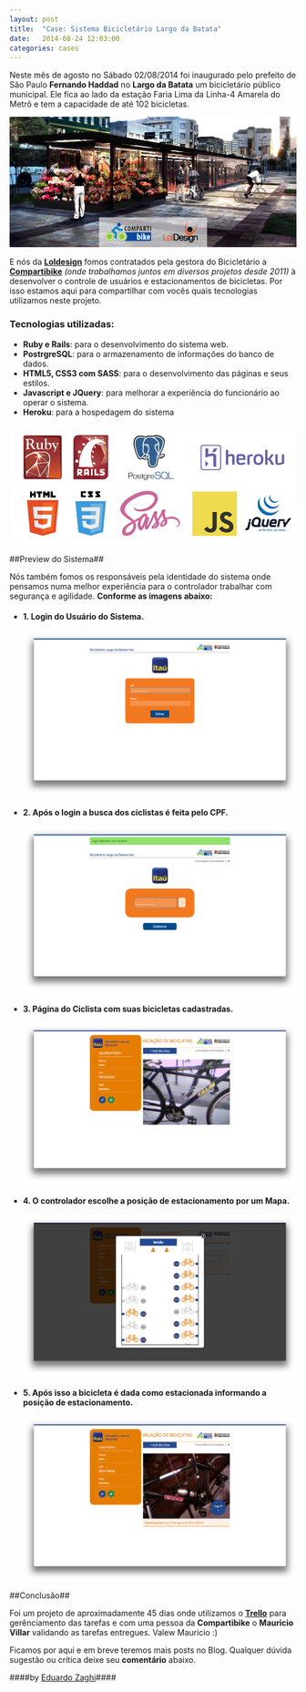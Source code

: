 ```yaml
---
layout: post
title:  "Case: Sistema Bicicletário Largo da Batata"
date:   2014-08-24 12:03:00
categories: cases
---
```


Neste mês de agosto no Sábado 02/08/2014 foi inaugurado pelo prefeito de São Paulo __Fernando Haddad__ no __Largo da Batata__ um bicicletário público municipal. Ele fica ao lado da estação Faria Lima da Linha-4 Amarela do Metrô e tem a capacidade de até 102 bicicletas.

![Bicicletário Largo da Batata](/assets/cases/largo_da_batata/cover.png "Bicicletário")

E nós da __[Loldesign](http://www.loldesign.com.br)__ fomos contratados pela gestora do Bicicletário a __[Compartibike](http://www.Compartibike.com.br)__ _(onde trabalhamos juntos em diversos projetos desde 2011)_ à desenvolver o controle de usuários e estacionamentos de bicicletas. Por isso estamos aqui para compartilhar com vocês quais tecnologias utilizamos neste projeto.

### Tecnologias utilizadas: ###

  * __Ruby e Rails__: para o desenvolvimento do sistema web.
  * __PostrgreSQL__: para o armazenamento de informações do banco de dados.
  * __HTML5, CSS3 com SASS__: para o desenvolvimento das páginas e seus estilos.
  * __Javascript e JQuery__: para melhorar a experiência do funcionário ao operar o sistema.
  * __Heroku__: para a hospedagem do sistema

![Tecnologias](/assets/cases/largo_da_batata/tecnologias.jpg "Tecnologias")

##Preview do Sistema##

Nós também fomos os responsáveis pela identidade do sistema onde pensamos numa melhor experiência para o controlador trabalhar com segurança e agilidade. __Conforme as imagens abaixo:__

<section class='gallery'>
  <ul>
    <li class='gallery-thumb'>
      <h4>1. Login do Usuário do Sistema. </h4>
      <a href="/assets/cases/largo_da_batata/01.png" rel="case" title="Login do Usuário do Sistema."> <img src="/assets/cases/largo_da_batata/01.png" alt=""></a>
    </li>
    <li class='gallery-thumb'>
      <h4>2. Após o login a busca dos ciclistas é feita pelo CPF. </h4>
      <a href="/assets/cases/largo_da_batata/02.png" rel="case" title="Após o login a busca dos ciclistas é feita pelo CPF."> <img src="/assets/cases/largo_da_batata/02.png" alt=""></a>
    </li>
    <li class='gallery-thumb'>
      <h4>3. Página do Ciclista com suas bicicletas cadastradas. </h4>
      <a href="/assets/cases/largo_da_batata/03.png" rel="case" title="Página do Ciclista com suas bicicletas cadastradas."> <img src="/assets/cases/largo_da_batata/03.png" alt=""></a>
    </li>
    <li class='gallery-thumb'>
      <h4>4. O controlador escolhe a posição de estacionamento por um Mapa. </h4>
      <a href="/assets/cases/largo_da_batata/04.png" rel="case" title="O controlador escolhe a posição de estacionamento por um Mapa."> <img src="/assets/cases/largo_da_batata/04.png" alt=""></a>
    </li>
    <li class='gallery-thumb'>
      <h4>5. Após isso a bicicleta é dada como estacionada informando a posição de estacionamento. </h4>
      <a href="/assets/cases/largo_da_batata/05.png" rel="case" title="Após isso a bicicleta é dada como estacionada informando a posição de estacionamento."> <img src="/assets/cases/largo_da_batata/05.png" alt=""></a>
    </li>
  </ul>
</section>

##Conclusão##

Foi um projeto de aproximadamente 45 dias onde utilizamos o __[Trello](http://www.trello.com)__ para gerênciamento das tarefas e com uma pessoa da __Compartibike__ o __Mauricio Villar__ validando as tarefas entregues. Valew Mauricio :)

Ficamos por aqui e em breve teremos mais posts no Blog. Qualquer dúvida sugestão ou crítica deixe seu __comentário__ abaixo.

####by [Eduardo Zaghi](http://twitter.com/eduzera)####